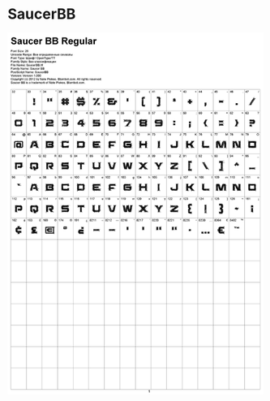 SaucerBB
========

![font](https://raw.githubusercontent.com/slagovskiy/fonts/master/drawn/SaucerBB/preview/SaucerBB.png)